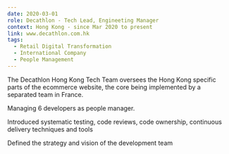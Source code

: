 ```yaml
---
date: 2020-03-01
role: Decathlon - Tech Lead, Engineeting Manager
context: Hong Kong - since Mar 2020 to present
link: www.decathlon.com.hk
tags:
  - Retail Digital Transformation
  - International Company
  - People Management
---
```

The Decathlon Hong Kong Tech Team oversees the Hong Kong specific parts of the ecommerce website, the core being implemented by a separated team in France.

Managing 6 developers as people manager.

Introduced systematic testing, code reviews, code ownership, continuous delivery techniques and tools

Defined the strategy and vision of the development team
